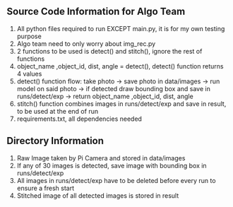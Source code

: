 ## Source Code Information for Algo Team  
1. All python files required to run EXCEPT main.py, it is for my own testing purpose
2. Algo team need to only worry about img_rec.py
3. 2 functions to be used is detect() and stitch(), ignore the rest of functions
4. object_name ,object_id, dist, angle = detect(), detect() function returns 4 values
5. detect() function flow: take photo -> save photo in data/images -> run model on said photo -> if detected draw bounding box and save in  runs/detect/exp -> return object_name ,object_id, dist, angle
7. stitch() function combines images in runs/detect/exp and save in result, to be used at the end of run
8. requirements.txt, all dependencies needed

## Directory Information  
1. Raw Image taken by Pi Camera and stored in data/images
2. If any of 30 images is detected, save image with bounding box in runs/detect/exp
3. All images in runs/detect/exp have to be deleted before every run to ensure a fresh start
4. Stitched image of all detected images is stored in result
